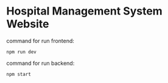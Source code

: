 # Hospital Management System Website

command for run frontend:
```
npm run dev
```

command for run backend:
```
npm start
```
